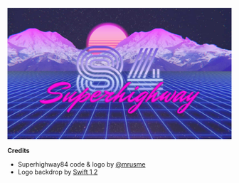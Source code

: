 [![Superhighway84](superhighway84.jpeg)](superhighway84.png)



**Credits**
- Superhighway84 code & logo by [@mrusme](https://github.com/mrusme)
- Logo backdrop by [Swift 1 2](https://twitter.com/Swift_1_2/status/1114865117533888512)

